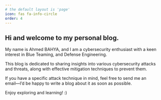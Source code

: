 ```yaml
---
# the default layout is 'page'
icon: fas fa-info-circle
order: 4
---
```

## Hi and welcome to my personal blog.

My name is Ahmed BAHYA, and I am a cybersecurity enthusiast with a keen interest in Blue Teaming, and Defense Engineering.

This blog is dedicated to sharing insights into various cybersecurity attacks and threats, along with effective mitigation techniques to prevent them.

If you have a specific attack technique in mind, feel free to send me an email—I’d be happy to write a blog about it as soon as possible.

Enjoy exploring and learning! :)